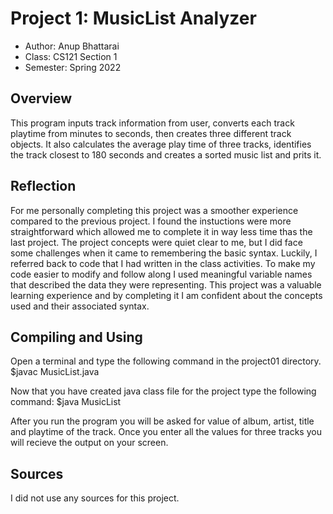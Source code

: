 # Project 1: MusicList Analyzer

* Author: Anup Bhattarai
* Class: CS121 Section 1
* Semester: Spring 2022

## Overview

This program inputs track information from user, converts each track playtime from minutes to seconds,
then creates three different track objects. It also calculates the average play time of three tracks, 
identifies the track closest to 180 seconds and creates a sorted music list and prits it.

## Reflection

For me personally completing this project was a smoother experience compared to the previous project. I found the instuctions were more straightforward which allowed me to complete it in way less time thas the last project. The project concepts were quiet clear to me, but I did face some challenges when it came to remembering the basic syntax. Luckily, I referred back to code that I had written in the class activities.
To make my code easier to modify and follow along I used meaningful variable names that described the data they were representing. This project was a valuable learning experience and by completing it I am confident about the concepts used and their associated syntax.

## Compiling and Using


Open a terminal and type the following command in the project01 directory.
$javac MusicList.java


Now that you have created java class file for the project type the following command:
$java MusicList

After you run the program you will be asked for value of album, artist, title and playtime of the track.
Once you enter all the values for three tracks you will recieve the output on your screen.

## Sources 

I did not use any sources for this project. 


